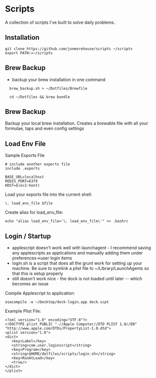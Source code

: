 Scripts
=======

A collection of scripts I've built to solve daily problems. 

Installation
------------

```
git clone https://github.com/jonmorehouse/scripts ~/scripts
export PATH:=~/scripts

```

Brew Backup
-----------

* backup your brew installation in one command

```
  brew_backup.sh > ~/Dotfiles/Brewfile
  
  cd ~/Dotfiles && brew bundle
```

Brew Backup
-----------

Backup your local brew installation. Creates a brewable file with all your formulae, taps and even config settings

Load Env File
-------------------

Sample Exports File

```
# include another exports file
include .exports

BASE_URL=localhost
REDIS_PORT=6379
HOST=$(ec2-host)

```

Load your exports file into the current shell:

```
\. load_env_file $file
```

Create alias for load_env_file:

```
echo "alias load_env_file='\. load_env_file\'" >> .bashrc 

```

Login / Startup
---------------

* applescript doesn't work well with launchagent - I recommend saving any applescripts as applications and manually adding them under preferences->user login items
* login.sh is a script that does all the grunt work for setting up your machine. Be sure to symlink a plist file to ~/Library/LaunchAgents so that this is setup properly 
* still doesn't work nice - the dock is not loaded until later -- which becomes an issue

Compile Applescript to application:
```
osacompile -o ~/Desktop/dock-login.app dock.scpt
```

Example Plist File:
```
<?xml version="1.0" encoding="UTF-8"?>
<!DOCTYPE plist PUBLIC "-//Apple Computer//DTD PLIST 1.0//EN" "http://www.apple.com/DTDs/PropertyList-1.0.dtd">
<plist version="1.0">
<dict>
   <key>Label</key>
   <string>com.user.loginscript</string>
   <key>Program</key>
   <string>$HOME/dotfiles/scripts/login.sh</string>
   <key>RunAtLoad</key>
   <true/>
</dict>
</plist>
```

